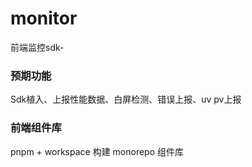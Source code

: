 # monitor
前端监控sdk-


### 预期功能
Sdk植入、上报性能数据、白屏检测、错误上报、uv pv上报

### 前端组件库 
pnpm + workspace 构建 monorepo 组件库

